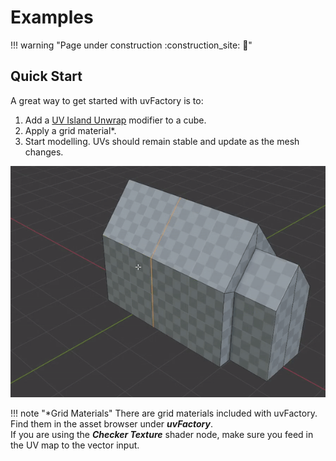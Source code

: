 # Examples

!!! warning "Page under construction :construction_site: :construction:"

## Quick Start

A great way to get started with uvFactory is to:

1. Add a [UV Island Unwrap](create_uvs.md#island-unwrap) modifier to a cube.
2. Apply a grid material*.
3. Start modelling. UVs should remain stable and update as the mesh changes.

![modeling short](assets/modeling_short.gif)

!!! note "*Grid Materials"
    There are grid materials included with uvFactory. Find them in the asset browser under ***uvFactory***.  
    If you are using the ***Checker Texture*** shader node, make sure you feed in the UV map to the vector input.
